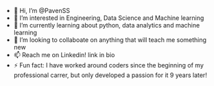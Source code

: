 - 👋 Hi, I’m @PavenSS
- 👀 I’m interested in Engineering, Data Science and Machine learning
- 🌱 I’m currently learning about python, data analytics and machine learning
- 💞️ I’m looking to collaboate on anything that will teach me something new
- 📫 Reach me on Linkedin! link in bio
- ⚡ Fun fact: I have worked around coders since the beginning of my professional carrer, but only developed a passion for it 9 years later!

<!---
PavenSS/PavenSS is a ✨ special ✨ repository because its `README.md` (this file) appears on your GitHub profile.
You can click the Preview link to take a look at your changes.
--->
